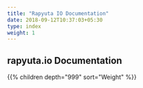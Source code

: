 ```yaml
---
title: "Rapyuta IO Documentation"
date: 2018-09-12T10:37:03+05:30
type: index
weight: 1
---
```



## rapyuta.io Documentation

{{% children depth="999" sort="Weight" %}}
